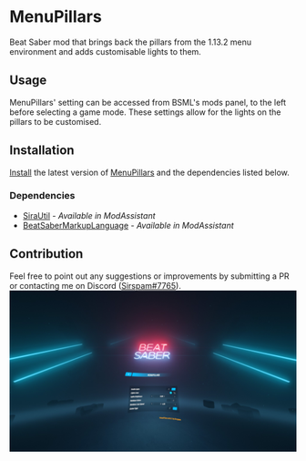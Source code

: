 # MenuPillars
Beat Saber mod that brings back the pillars from the 1.13.2 menu environment and adds customisable lights to them.
## Usage
MenuPillars' setting can be accessed from BSML's mods panel, to the left before selecting a game mode. These settings allow for the lights on the pillars to be customised.
## Installation
[Install](https://bsmg.wiki/pc-modding.html#install-mods) the latest version of [MenuPillars](https://github.com/Sirspam/MenuPillars/releases/latest) and the dependencies listed below.
### Dependencies
* [SiraUtil](https://github.com/Auros/SiraUtil) _- Available in ModAssistant_
* [BeatSaberMarkupLanguage](https://github.com/monkeymanboy/BeatSaberMarkupLanguage) _- Available in ModAssistant_
## Contribution
Feel free to point out any suggestions or improvements by submitting a PR or contacting me on Discord ([Sirspam#7765](https://discordapp.com/users/232574143818760192)).
![MenuPillars](MenuPillars.jpg)
